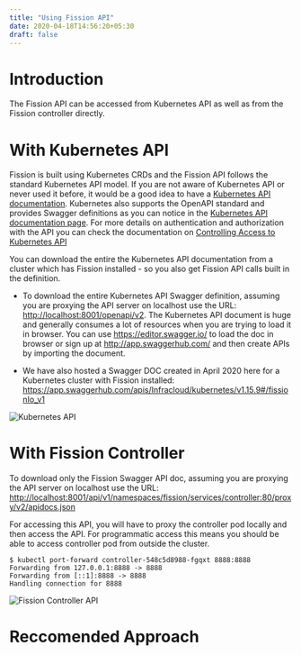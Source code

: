 ```yaml
---
title: "Using Fission API"
date: 2020-04-18T14:56:20+05:30
draft: false
---
```


# Introduction

The Fission API can be accessed from Kubernetes API as well as from the Fission controller directly.

# With Kubernetes API 

Fission is built using Kubernetes CRDs and the Fission API follows the standard Kubernetes API model. If you are not aware of Kubernetes API or never used it before, it would be a good idea to have a [Kubernetes API documentation](https://kubernetes.io/docs/concepts/overview/kubernetes-api). Kubernetes also supports the OpenAPI standard and provides Swagger definitions as you can notice in the [Kubernetes API documentation page](https://kubernetes.io/docs/concepts/overview/kubernetes-api/#openapi-and-swagger-definitions). For more details on authentication and authorization with the API you can check the documentation on [Controlling Access to Kubernetes API](https://kubernetes.io/docs/reference/access-authn-authz/controlling-access/)

You can download the entire the Kubernetes API documentation from a cluster which has Fission installed - so you also get Fission API calls built in the definition.

- To download the entire Kubernetes API Swagger definition, assuming you are proxying the API server on localhost use the URL: [http://localhost:8001/openapi/v2](http://localhost:8001/openapi/v2). The Kubernetes API document is huge and generally consumes a lot of resources when you are trying to load it in browser. You can use https://editor.swagger.io/ to load the doc in browser or sign up at http://app.swaggerhub.com/ and then create APIs by importing the document.

- We have also hosted a Swagger DOC created in April 2020 here for a Kubernetes cluster with Fission installed: https://app.swaggerhub.com/apis/Infracloud/kubernetes/v1.15.9#/fissionIo_v1


![Kubernetes API](/images/fission-k8s.png)


# With Fission Controller

To download only the Fission Swagger API doc, assuming you are proxying the API server on localhost use the URL: [http://localhost:8001/api/v1/namespaces/fission/services/controller:80/proxy/v2/apidocs.json](http://localhost:8001/api/v1/namespaces/fission/services/controller:80/proxy/v2/apidocs.json)

For accessing this API, you will have to proxy the controller pod locally and then access the API. For programmatic access this means you should be able to access controller pod from outside the cluster.

```
$ kubectl port-forward controller-548c5d8988-fgqxt 8888:8888
Forwarding from 127.0.0.1:8888 -> 8888
Forwarding from [::1]:8888 -> 8888
Handling connection for 8888

```

![Fission Controller API](/images/fission-controller-api.png)

# Reccomended Approach


